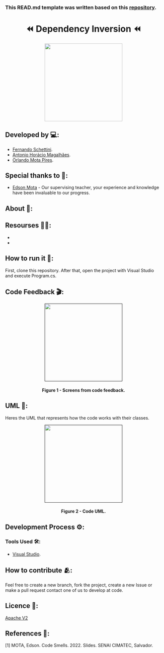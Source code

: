 ### This READ.md template was written based on this [repository](https://github.com/FernandoSchett/github_readme_template).

<h1 align="center">⏪ Dependency Inversion ⏪</h1>

<div align="center">
	<a href="link_for_webite">
	<img height = "250em" src = "https://github.com/orlandomotapires/dependecy_inversion/assets/80331486/598b844a-5db1-4ea9-9283-94c8c8ec015e" />
    </a>
</div>


## Developed by 💻:

- [Fernando Schettini](https://github.com/FernandoSchett).
- [Antonio Horácio Magalhães](https://github.com/AntonioHoracio77).
- [Orlando Mota Pires](https://github.com/orlandomotapires).

## Special thanks to 🥰:

- [Edson Mota](https://github.com/edsonmottac) - Our supervising teacher, your experience and knowledge have been invaluable to our progress.

## About 🤔: 

## Resourses 🧑‍🔬:

- 
- 

## How to run it 🏃:

First, clone this repository. After that, open the project with Visual Studio and execute Program.cs.

## Code Feedback 🎬:

<div align="center">
	<a href="">
	<img height = "250em" src = "" />
    </a>
</div>
<h4 align="center">Figure 1 - Screens from code feedback.</h4>

## UML‍ 💬:

Heres the UML that represents how the code works with their classes.

<div align="center">
	<a href="">
	<img height = "250em" src = "" />
    </a>
</div>
<h4 align="center">Figure 2 - Code UML.</h4>

## Development Process ⚙️:


### Tools Used 🛠️: 

- [Visual Studio](https://visualstudio.microsoft.com/pt-br/). 

## How to contribute 🫂:

Feel free to create a new branch, fork the project, create a new Issue or make a pull request contact one of us to develop at code.

## Licence 📜:

[Apache V2](https://choosealicense.com/licenses/apache-2.0/)

## References 📙:
	
[1] MOTA, Edson. Code Smells. 2022. Slides. SENAI CIMATEC, Salvador.
